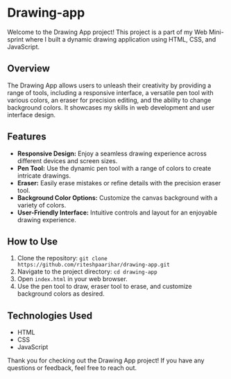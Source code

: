 # Drawing-app
Welcome to the Drawing App project! This project is a part of my Web Mini-sprint where I built a dynamic drawing application using HTML, CSS, and JavaScript.

## Overview
The Drawing App allows users to unleash their creativity by providing a range of tools, including a responsive interface, a versatile pen tool with various colors, an eraser for precision editing, and the ability to change background colors. It showcases my skills in web development and user interface design.

## Features

- **Responsive Design:** Enjoy a seamless drawing experience across different devices and screen sizes.
- **Pen Tool:** Use the dynamic pen tool with a range of colors to create intricate drawings.
- **Eraser:** Easily erase mistakes or refine details with the precision eraser tool.
- **Background Color Options:** Customize the canvas background with a variety of colors.
- **User-Friendly Interface:** Intuitive controls and layout for an enjoyable drawing experience.

## How to Use

1. Clone the repository: `git clone https://github.com/riteshpaarihar/drawing-app.git`
2. Navigate to the project directory: `cd drawing-app`
3. Open `index.html` in your web browser.
4. Use the pen tool to draw, eraser tool to erase, and customize background colors as desired.

## Technologies Used

- HTML
- CSS
- JavaScript

Thank you for checking out the Drawing App project! If you have any questions or feedback, feel free to reach out.
